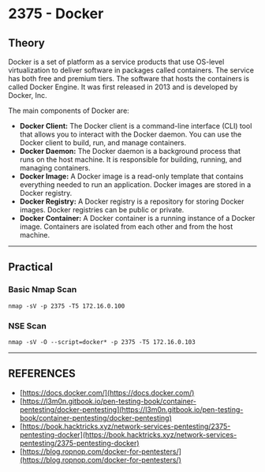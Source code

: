 # 2375 - Docker

## Theory

Docker is a set of platform as a service products that use OS-level virtualization to deliver software in packages called containers. The service has both free and premium tiers. The software that hosts the containers is called Docker Engine. It was first released in 2013 and is developed by Docker, Inc.

The main components of Docker are:

* **Docker Client:** The Docker client is a command-line interface (CLI) tool that allows you to interact with the Docker daemon. You can use the Docker client to build, run, and manage containers.
* **Docker Daemon:** The Docker daemon is a background process that runs on the host machine. It is responsible for building, running, and managing containers.
* **Docker Image:** A Docker image is a read-only template that contains everything needed to run an application. Docker images are stored in a Docker registry.
* **Docker Registry:** A Docker registry is a repository for storing Docker images. Docker registries can be public or private.
* **Docker Container:** A Docker container is a running instance of a Docker image. Containers are isolated from each other and from the host machine.



***

## Practical

### Basic Nmap Scan

```
nmap ‐sV ‐p 2375 ‐T5 172.16.0.100
```

### NSE Scan

```
nmap ‐sV ‐O ‐‐script=docker* ‐p 2375 ‐T5 172.16.0.103
```



***

## REFERENCES

* [https://docs.docker.com/](https://docs.docker.com/)
* [https://l3m0n.gitbook.io/pen-testing-book/container-pentesting/docker-pentesting](https://l3m0n.gitbook.io/pen-testing-book/container-pentesting/docker-pentesting)
* [https://book.hacktricks.xyz/network-services-pentesting/2375-pentesting-docker](https://book.hacktricks.xyz/network-services-pentesting/2375-pentesting-docker)
* [https://blog.ropnop.com/docker-for-pentesters/](https://blog.ropnop.com/docker-for-pentesters/)
